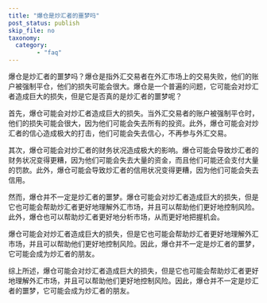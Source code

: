 ```yaml
---
title: "爆仓是炒汇者的噩梦吗"
post_status: publish
skip_file: no
taxonomy:
  category:
        - "faq"
---
```


爆仓是炒汇者的噩梦吗？爆仓是指外汇交易者在外汇市场上的交易失败，他们的账户被强制平仓，他们的损失可能会很大。爆仓是一个普遍的问题，它可能会对炒汇者造成巨大的损失，但是它是否真的是炒汇者的噩梦呢？

首先，爆仓可能会对炒汇者造成巨大的损失。当外汇交易者的账户被强制平仓时，他们的损失可能会很大，因为他们可能会失去所有的投资。此外，爆仓可能会对炒汇者的信心造成极大的打击，他们可能会失去信心，不再参与外汇交易。

其次，爆仓可能会对炒汇者的财务状况造成极大的影响。爆仓可能会导致炒汇者的财务状况变得更糟，因为他们可能会失去大量的资金，而且他们可能还会支付大量的罚款。此外，爆仓可能会导致炒汇者的信用状况变得更糟，因为他们可能会失去信用。

然而，爆仓并不一定是炒汇者的噩梦。爆仓可能会对炒汇者造成巨大的损失，但是它也可能会帮助炒汇者更好地理解外汇市场，并且可以帮助他们更好地控制风险。此外，爆仓也可以帮助炒汇者更好地分析市场，从而更好地把握机会。

爆仓可能会对炒汇者造成巨大的损失，但是它也可能会帮助炒汇者更好地理解外汇市场，并且可以帮助他们更好地控制风险。因此，爆仓并不一定是炒汇者的噩梦，它可能会成为炒汇者的朋友。

综上所述，爆仓可能会对炒汇者造成巨大的损失，但是它也可能会帮助炒汇者更好地理解外汇市场，并且可以帮助他们更好地控制风险。因此，爆仓并不一定是炒汇者的噩梦，它可能会成为炒汇者的朋友。
